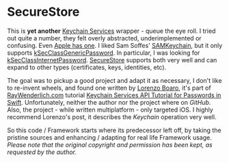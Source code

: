 # SecureStore

This is **yet another** [Keychain Services](https://developer.apple.com/documentation/security/keychain_services) wrapper - queue the eye roll. I tried out quite a number, they felt overly abstracted, underimplemented or confusing. Even [Apple has one](https://developer.apple.com/library/archive/samplecode/GenericKeychain/Introduction/Intro.html). I liked Sam Soffes' [SAMKeychain](https://github.com/soffes/SAMKeychain), but it only supports [kSecClassGenericPassword](https://developer.apple.com/documentation/security/ksecclassgenericpassword). In particular, I was looking for [kSecClassInternetPassword](https://developer.apple.com/documentation/security/ksecclassinternetpassword). [SecureStore](https://github.com/RobertoMachorro/SecureStore) supports both very well and can expand to other types (certificates, keys, identities, etc).

The goal was to pickup a good project and adapt it as necessary, I don't like to re-invent wheels, and found one written by [Lorenzo Boaro](https://twitter.com/flexaddicted), it's part of [RayWenderlich.com](https://rayWenderlich.com) tutorial [Keychain Services API Tutorial for Passwords in Swift](https://www.raywenderlich.com/9240-keychain-services-api-tutorial-for-passwords-in-swift). Unfortunately, neither the author nor the project where on *GitHub*. Also, the project - while written multiplatform - only targeted iOS. I highly recommend Lorenzo's post, it describes the *Keychain* operation very well.

So this code / Framework starts where its predecessor left off, by taking the pristine sources and enhancing / adapting for real life Framework usage. *Please note that the original copyright and permission has been kept, as requested by the author.*
